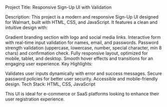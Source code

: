 Project Title: Responsive Sign-Up UI with Validation

Description: This project is a modern and responsive Sign-Up UI designed for Walmart, built with HTML, CSS, and JavaScript. It features a clean and intuitive design with:

Gradient branding section with logo and social media links. Interactive form with real-time input validation for names, email, and passwords. Password strength validation (uppercase, lowercase, number, special character, min 8 chars) and confirmation check. Fully responsive layout, optimized for mobile, tablet, and desktop. Smooth hover effects and transitions for an engaging user experience. Key Highlights:

Validates user inputs dynamically with error and success messages. Secure password policies for better user security. Accessible and mobile-friendly design. Tech Stack: HTML, CSS, JavaScript

This UI is ideal for e-commerce or SaaS platforms looking to enhance their user registration experience.

